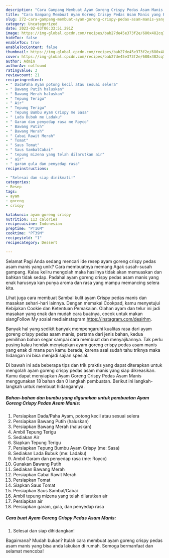 ```yaml
---
description: "Cara Gampang Membuat Ayam Goreng Crispy Pedas Asam Manis yang Enak, Sempurna"
title: "Cara Gampang Membuat Ayam Goreng Crispy Pedas Asam Manis yang Enak, Sempurna"
slug: 272-cara-gampang-membuat-ayam-goreng-crispy-pedas-asam-manis-yang-enak-sempurna
category: Uncategorized
date: 2023-02-03T06:33:51.291Z
image: https://img-global.cpcdn.com/recipes/bab27de45e373f2e/680x482cq70/ayam-goreng-crispy-pedas-asam-manis-foto-resep-utama.jpg
hideToc: false
enableToc: true
enableTocContent: false
thumbnail: https://img-global.cpcdn.com/recipes/bab27de45e373f2e/680x482cq70/ayam-goreng-crispy-pedas-asam-manis-foto-resep-utama.jpg
cover: https://img-global.cpcdn.com/recipes/bab27de45e373f2e/680x482cq70/ayam-goreng-crispy-pedas-asam-manis-foto-resep-utama.jpg
author: Admin
authorAv: notfound
ratingvalue: 3
reviewcount: 21
recipeingredient:
- " DadaPaha Ayam potong kecil atau sesuai selera"
- " Bawang Putih haluskan"
- " Bawang Merah haluskan"
- " Tepung Terigu"
- " Air"
- " Tepung Terigu"
- " Tepung Bumbu Ayam Crispy me Sasa"
- " Lada Bubuk me Ladaku"
- " Garam dan penyedap rasa me Royco"
- " Bawang Putih"
- " Bawang Merah"
- " Cabai Rawit Merah"
- " Tomat"
- " Saus Tomat"
- " Saus SambalCabai"
- " tepung mizena yang telah dilarutkan air"
- " air"
- " garam gula dan penyedap rasa"
recipeinstructions:

- "Selesai dan siap dinikmati!"
categories:
- Resep
tags:
- ayam
- goreng
- crispy

katakunci: ayam goreng crispy 
nutrition: 113 calories
recipecuisine: Indonesian
preptime: "PT16M"
cooktime: "PT39M"
recipeyield: "1"
recipecategory: Dessert

---
```



Selamat Pagi Anda sedang mencari ide resep ayam goreng crispy pedas asam manis yang unik? Cara membuatnya memang Agak susah-susah gampang. Kalau keliru mengolah maka hasilnya tidak akan memuaskan dan bahkan tidak sedap. Padahal ayam goreng crispy pedas asam manis yang enak harusnya kan punya aroma dan rasa yang mampu memancing selera kita.


Lihat juga cara membuat Sambal kulit ayam Crispy pedas manis dan masakan sehari-hari lainnya. Dengan memakai Cookpad, kamu menyetujui Kebijakan Cookie dan Ketentuan Pemakaian. Olahan ayam dan telur ini jadi masakan yang enak dan mudah cara buatnya, cocok untuk makan siangFollow My sosial mediainstagram https://instagram.com/desirhm.

Banyak hal yang sedikit banyak mempengaruhi kualitas rasa dari ayam goreng crispy pedas asam manis, pertama dari jenis bahan, kedua pemilihan bahan segar sampai cara membuat dan menyajikannya. Tak perlu pusing kalau hendak menyiapkan ayam goreng crispy pedas asam manis yang enak di mana pun kamu berada, karena asal sudah tahu triknya maka hidangan ini bisa menjadi sajian spesial.


Di bawah ini ada beberapa tips dan trik praktis yang dapat diterapkan untuk mengolah ayam goreng crispy pedas asam manis yang siap dikreasikan. Kamu dapat menyiapkan Ayam Goreng Crispy Pedas Asam Manis menggunakan 18 bahan dan 0 langkah pembuatan. Berikut ini langkah-langkah untuk membuat hidangannya.

<!--inarticleads1-->

##### Bahan-bahan dan bumbu yang digunakan untuk pembuatan Ayam Goreng Crispy Pedas Asam Manis:

1. Persiapkan  Dada/Paha Ayam, potong kecil atau sesuai selera
1. Persiapkan  Bawang Putih (haluskan)
1. Persiapkan  Bawang Merah (haluskan)
1. Ambil  Tepung Terigu
1. Sediakan  Air
1. Siapkan  Tepung Terigu
1. Persiapkan  Tepung Bumbu Ayam Crispy (me: Sasa)
1. Sediakan  Lada Bubuk (me: Ladaku)
1. Ambil  Garam dan penyedap rasa (me: Royco)
1. Gunakan  Bawang Putih
1. Sediakan  Bawang Merah
1. Persiapkan  Cabai Rawit Merah
1. Persiapkan  Tomat
1. Siapkan  Saus Tomat
1. Persiapkan  Saus Sambal/Cabai
1. Ambil  tepung mizena yang telah dilarutkan air
1. Persiapkan  air
1. Persiapkan  garam, gula, dan penyedap rasa




<!--inarticleads2-->

##### Cara buat Ayam Goreng Crispy Pedas Asam Manis:


1. Selesai dan siap dihidangkan!



Bagaimana? Mudah bukan? Itulah cara membuat ayam goreng crispy pedas asam manis yang bisa anda lakukan di rumah. Semoga bermanfaat dan selamat mencoba!

